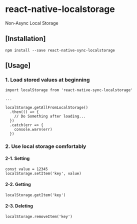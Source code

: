# react-native-localstorage
Non-Async Local Storage

## [Installation]
    npm install --save react-native-sync-localstorage

## [Usage]

### 1. Load stored values at beginning
    import localStorage from 'react-native-sync-localstorage'

    ...

    localStorage.getAllFromLocalStorage()
      .then(() => {
        // Do Something after loading...
      })
      .catch(err => {
        console.warn(err)
      })

### 2. Use local storage comfortably
#### 2-1. Setting
    const value = 12345
    localStorage.setItem('key', value)

#### 2-2. Getting
    localStorage.getItem('key')

#### 2-3. Deleting
    localStorage.removeItem('key')
